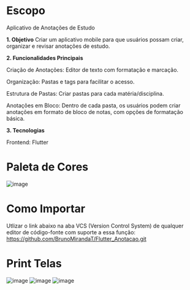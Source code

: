 # Escopo

Aplicativo de Anotações de Estudo

**1. Objetivo**
Criar um aplicativo mobile para que usuários possam criar, organizar e revisar anotações de estudo.

**2. Funcionalidades Principais**

Criação de Anotações: Editor de texto com formatação e marcação.

Organização: Pastas e tags para facilitar o acesso.

Estrutura de Pastas: Criar pastas para cada matéria/disciplina.

Anotações em Bloco: Dentro de cada pasta, os usuários podem criar anotações em formato de bloco de notas, com opções de formatação básica.

**3. Tecnologias**

Frontend: Flutter

# Paleta de Cores

![image](https://github.com/user-attachments/assets/55cafccf-24cc-4f44-b7ef-0687ff07a918)

# Como Importar

Utlizar o link abaixo na aba VCS (Version Control System) de qualquer editor de código-fonte com suporte a essa função:
https://github.com/BrunoMirandaT/Flutter_Anotacao.git

# Print Telas

![image](https://github.com/user-attachments/assets/aad6b8ee-59f3-4ef1-a0d0-ba6d02d9355c)
![image](https://github.com/user-attachments/assets/6df2fe2f-7145-4da6-a7d8-211f8bfcc661)
![image](https://github.com/user-attachments/assets/ce8c9448-0562-4243-bd73-ff3ea902c7de)

